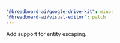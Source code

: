 ```yaml
---
"@breadboard-ai/google-drive-kit": minor
"@breadboard-ai/visual-editor": patch
---
```


Add support for entity escaping.
